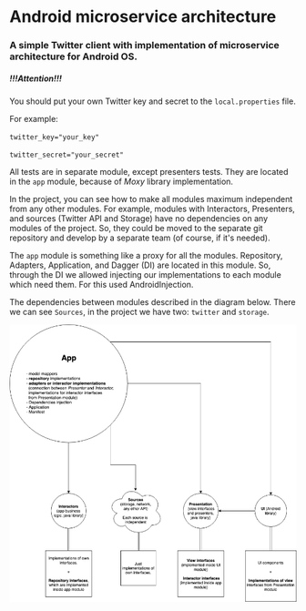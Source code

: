 # Android microservice architecture
### A simple Twitter client with implementation of microservice architecture for Android OS.

##### !!!Attention!!! 
You should put your own Twitter key and secret to the `local.properties`
file.

For example:

`twitter_key="your_key"`

`twitter_secret="your_secret"`

All tests are in separate module, except presenters tests. They are
located in the `app` module, because of *Moxy* library implementation.

In the project, you can see how to make all modules maximum independent
from any other modules. For example, modules with Interactors, 
Presenters, and sources (Twitter API and Storage) have no dependencies
on any modules of the project. So, they could be moved to the separate
git repository and develop by a separate team (of course, if it's
needed).

The `app` module is something like a proxy for all the modules.
Repository, Adapters, Application, and Dagger (DI) are located in this
module. So, through the DI we allowed injecting our implementations to
each module which need them. For this used AndroidInjection.

The dependencies between modules described in the diagram below. There
we can see `Sources`, in the project we have two: `twitter` and
`storage`.

![Architecture diagram](.pics/ArchitectureDiagram.png)